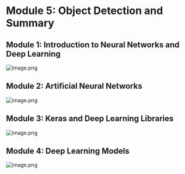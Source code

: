 

# Module 5: Object Detection and Summary
## Module 1: Introduction to Neural Networks and Deep Learning
![image.png](https://prod-files-secure.s3.us-west-2.amazonaws.com/03e82b26-cccb-4906-bb56-adabcbdc0655/a8d40bcb-c482-4026-8872-311e16b2dc63/image.png?X-Amz-Algorithm=AWS4-HMAC-SHA256&X-Amz-Content-Sha256=UNSIGNED-PAYLOAD&X-Amz-Credential=ASIAZI2LB4664Y43UXKB%2F20250202%2Fus-west-2%2Fs3%2Faws4_request&X-Amz-Date=20250202T161638Z&X-Amz-Expires=3600&X-Amz-Security-Token=IQoJb3JpZ2luX2VjEOT%2F%2F%2F%2F%2F%2F%2F%2F%2F%2FwEaCXVzLXdlc3QtMiJIMEYCIQDVUv%2BFM1Vmlk9epys8GGkTY25BkHIaWv6Rpl47msTxiAIhAMLPVWcz7fQZBdX%2FxqJdwNovBf2WkuOfCfQ%2BSF0SjznAKogECO3%2F%2F%2F%2F%2F%2F%2F%2F%2F%2FwEQABoMNjM3NDIzMTgzODA1IgzBNrk85xf6ZSlMnZAq3ANPQ53H9FxHz3DsbFh7DPyDrigYg3CHbsC0hXa9PnmxGwVF1wYp4Vduj7CT6iXMLvnrOXrBN9Zsd7YfNfhIzMys8Ugy4o5xq9%2BfyAupEvavoumwReaF87LSnxM2vofbwHO%2F8iwpESt7%2B%2B5Lr6P3xb6dHDdaa%2FvNBN2Ud7KVBpNLGClMiqPkUlsAj4Y6aklyZJb3kp5hiYuSkh8BBcxOwEkIZzorKht87a3DuNJLF2xcB%2FJIECdKKx25xE03cOq7DTM%2BvzHYncTp4ZRaB%2B3yEMFkk%2BUqDyxBEf1%2B7OpzZZ5We1K8PIXckBkTCQuw9MNFhnCqKl2Uuo8iEXZqAPUtG1zlUzd85mRK7yWm1D%2FBnZ7yt2Qc6jRDU1ueVghLh2ARrRpaHgoe1Kh2h8g3s81ygfjGPNPIEKFfuTiugq5DQilQ4BKk4v85HiycypUvjfYdBTrkVv1eguIhnxxzea3TDeiygN6ll23Waiq4Q9gjc3hVVVh4oM567j6%2FQGaSUydPS13GASJJXDPuLksXE2aY9Q92k4ifdG4Q2KQKm0vfOHUrWRvOQicqrV0piW%2F7QdmvGgrnf1skR0cCn2xkKOvCqxLaI9FcvS9jMxP65Gv8tiGFe8GueEUdQz%2FdOwCTMTD2vP28BjqkARPoeM9BwxX3QXQjr6uoKnd%2B6FD%2F%2B8hkg%2BfrAxS%2BsH%2BCJfEiNe7vzP9j1MhM%2BVESnutqXmpYtFZRnjoI4aKpmBlRD%2FBZ4AoNrfKnGM%2BDVMd9P%2Bc0ZUjQdrN6U7gVDJD%2FBuc8X2sXt9mMLmFhleDfFbD7FvJ%2BcoLi%2BIn8Abj6y6bme8kOA6PxPq%2BtQI3wC%2Baxfz0c%2B2o4127hxJ7xy1uL2pMrHO%2Bm&X-Amz-Signature=04d9b9df1567ca13645f3127c2680b68059f23e068a4109df06bb2d9e4541fa9&X-Amz-SignedHeaders=host&x-id=GetObject)
## Module 2: Artificial Neural Networks
![image.png](https://prod-files-secure.s3.us-west-2.amazonaws.com/03e82b26-cccb-4906-bb56-adabcbdc0655/5157ca89-62da-41d9-a98f-6432b71047a9/image.png?X-Amz-Algorithm=AWS4-HMAC-SHA256&X-Amz-Content-Sha256=UNSIGNED-PAYLOAD&X-Amz-Credential=ASIAZI2LB4664Y43UXKB%2F20250202%2Fus-west-2%2Fs3%2Faws4_request&X-Amz-Date=20250202T161638Z&X-Amz-Expires=3600&X-Amz-Security-Token=IQoJb3JpZ2luX2VjEOT%2F%2F%2F%2F%2F%2F%2F%2F%2F%2FwEaCXVzLXdlc3QtMiJIMEYCIQDVUv%2BFM1Vmlk9epys8GGkTY25BkHIaWv6Rpl47msTxiAIhAMLPVWcz7fQZBdX%2FxqJdwNovBf2WkuOfCfQ%2BSF0SjznAKogECO3%2F%2F%2F%2F%2F%2F%2F%2F%2F%2FwEQABoMNjM3NDIzMTgzODA1IgzBNrk85xf6ZSlMnZAq3ANPQ53H9FxHz3DsbFh7DPyDrigYg3CHbsC0hXa9PnmxGwVF1wYp4Vduj7CT6iXMLvnrOXrBN9Zsd7YfNfhIzMys8Ugy4o5xq9%2BfyAupEvavoumwReaF87LSnxM2vofbwHO%2F8iwpESt7%2B%2B5Lr6P3xb6dHDdaa%2FvNBN2Ud7KVBpNLGClMiqPkUlsAj4Y6aklyZJb3kp5hiYuSkh8BBcxOwEkIZzorKht87a3DuNJLF2xcB%2FJIECdKKx25xE03cOq7DTM%2BvzHYncTp4ZRaB%2B3yEMFkk%2BUqDyxBEf1%2B7OpzZZ5We1K8PIXckBkTCQuw9MNFhnCqKl2Uuo8iEXZqAPUtG1zlUzd85mRK7yWm1D%2FBnZ7yt2Qc6jRDU1ueVghLh2ARrRpaHgoe1Kh2h8g3s81ygfjGPNPIEKFfuTiugq5DQilQ4BKk4v85HiycypUvjfYdBTrkVv1eguIhnxxzea3TDeiygN6ll23Waiq4Q9gjc3hVVVh4oM567j6%2FQGaSUydPS13GASJJXDPuLksXE2aY9Q92k4ifdG4Q2KQKm0vfOHUrWRvOQicqrV0piW%2F7QdmvGgrnf1skR0cCn2xkKOvCqxLaI9FcvS9jMxP65Gv8tiGFe8GueEUdQz%2FdOwCTMTD2vP28BjqkARPoeM9BwxX3QXQjr6uoKnd%2B6FD%2F%2B8hkg%2BfrAxS%2BsH%2BCJfEiNe7vzP9j1MhM%2BVESnutqXmpYtFZRnjoI4aKpmBlRD%2FBZ4AoNrfKnGM%2BDVMd9P%2Bc0ZUjQdrN6U7gVDJD%2FBuc8X2sXt9mMLmFhleDfFbD7FvJ%2BcoLi%2BIn8Abj6y6bme8kOA6PxPq%2BtQI3wC%2Baxfz0c%2B2o4127hxJ7xy1uL2pMrHO%2Bm&X-Amz-Signature=c3260fa3e33c58e4aaedc542507c5fc54a62b2dba19e5e54576f3edabd2d326f&X-Amz-SignedHeaders=host&x-id=GetObject)
## Module 3: Keras and Deep Learning Libraries
![image.png](https://prod-files-secure.s3.us-west-2.amazonaws.com/03e82b26-cccb-4906-bb56-adabcbdc0655/5089ce50-05f1-470d-ad42-42503bf1df5f/image.png?X-Amz-Algorithm=AWS4-HMAC-SHA256&X-Amz-Content-Sha256=UNSIGNED-PAYLOAD&X-Amz-Credential=ASIAZI2LB4664Y43UXKB%2F20250202%2Fus-west-2%2Fs3%2Faws4_request&X-Amz-Date=20250202T161638Z&X-Amz-Expires=3600&X-Amz-Security-Token=IQoJb3JpZ2luX2VjEOT%2F%2F%2F%2F%2F%2F%2F%2F%2F%2FwEaCXVzLXdlc3QtMiJIMEYCIQDVUv%2BFM1Vmlk9epys8GGkTY25BkHIaWv6Rpl47msTxiAIhAMLPVWcz7fQZBdX%2FxqJdwNovBf2WkuOfCfQ%2BSF0SjznAKogECO3%2F%2F%2F%2F%2F%2F%2F%2F%2F%2FwEQABoMNjM3NDIzMTgzODA1IgzBNrk85xf6ZSlMnZAq3ANPQ53H9FxHz3DsbFh7DPyDrigYg3CHbsC0hXa9PnmxGwVF1wYp4Vduj7CT6iXMLvnrOXrBN9Zsd7YfNfhIzMys8Ugy4o5xq9%2BfyAupEvavoumwReaF87LSnxM2vofbwHO%2F8iwpESt7%2B%2B5Lr6P3xb6dHDdaa%2FvNBN2Ud7KVBpNLGClMiqPkUlsAj4Y6aklyZJb3kp5hiYuSkh8BBcxOwEkIZzorKht87a3DuNJLF2xcB%2FJIECdKKx25xE03cOq7DTM%2BvzHYncTp4ZRaB%2B3yEMFkk%2BUqDyxBEf1%2B7OpzZZ5We1K8PIXckBkTCQuw9MNFhnCqKl2Uuo8iEXZqAPUtG1zlUzd85mRK7yWm1D%2FBnZ7yt2Qc6jRDU1ueVghLh2ARrRpaHgoe1Kh2h8g3s81ygfjGPNPIEKFfuTiugq5DQilQ4BKk4v85HiycypUvjfYdBTrkVv1eguIhnxxzea3TDeiygN6ll23Waiq4Q9gjc3hVVVh4oM567j6%2FQGaSUydPS13GASJJXDPuLksXE2aY9Q92k4ifdG4Q2KQKm0vfOHUrWRvOQicqrV0piW%2F7QdmvGgrnf1skR0cCn2xkKOvCqxLaI9FcvS9jMxP65Gv8tiGFe8GueEUdQz%2FdOwCTMTD2vP28BjqkARPoeM9BwxX3QXQjr6uoKnd%2B6FD%2F%2B8hkg%2BfrAxS%2BsH%2BCJfEiNe7vzP9j1MhM%2BVESnutqXmpYtFZRnjoI4aKpmBlRD%2FBZ4AoNrfKnGM%2BDVMd9P%2Bc0ZUjQdrN6U7gVDJD%2FBuc8X2sXt9mMLmFhleDfFbD7FvJ%2BcoLi%2BIn8Abj6y6bme8kOA6PxPq%2BtQI3wC%2Baxfz0c%2B2o4127hxJ7xy1uL2pMrHO%2Bm&X-Amz-Signature=b79f1b8d3c8353248248e608dc1ef9b3b183950b9a1ed4efb99e9f5d7ed5f905&X-Amz-SignedHeaders=host&x-id=GetObject)
## Module 4: Deep Learning Models
![image.png](https://prod-files-secure.s3.us-west-2.amazonaws.com/03e82b26-cccb-4906-bb56-adabcbdc0655/4e22fcb0-cfbc-4d28-b961-b9b8fde071f0/image.png?X-Amz-Algorithm=AWS4-HMAC-SHA256&X-Amz-Content-Sha256=UNSIGNED-PAYLOAD&X-Amz-Credential=ASIAZI2LB4664Y43UXKB%2F20250202%2Fus-west-2%2Fs3%2Faws4_request&X-Amz-Date=20250202T161638Z&X-Amz-Expires=3600&X-Amz-Security-Token=IQoJb3JpZ2luX2VjEOT%2F%2F%2F%2F%2F%2F%2F%2F%2F%2FwEaCXVzLXdlc3QtMiJIMEYCIQDVUv%2BFM1Vmlk9epys8GGkTY25BkHIaWv6Rpl47msTxiAIhAMLPVWcz7fQZBdX%2FxqJdwNovBf2WkuOfCfQ%2BSF0SjznAKogECO3%2F%2F%2F%2F%2F%2F%2F%2F%2F%2FwEQABoMNjM3NDIzMTgzODA1IgzBNrk85xf6ZSlMnZAq3ANPQ53H9FxHz3DsbFh7DPyDrigYg3CHbsC0hXa9PnmxGwVF1wYp4Vduj7CT6iXMLvnrOXrBN9Zsd7YfNfhIzMys8Ugy4o5xq9%2BfyAupEvavoumwReaF87LSnxM2vofbwHO%2F8iwpESt7%2B%2B5Lr6P3xb6dHDdaa%2FvNBN2Ud7KVBpNLGClMiqPkUlsAj4Y6aklyZJb3kp5hiYuSkh8BBcxOwEkIZzorKht87a3DuNJLF2xcB%2FJIECdKKx25xE03cOq7DTM%2BvzHYncTp4ZRaB%2B3yEMFkk%2BUqDyxBEf1%2B7OpzZZ5We1K8PIXckBkTCQuw9MNFhnCqKl2Uuo8iEXZqAPUtG1zlUzd85mRK7yWm1D%2FBnZ7yt2Qc6jRDU1ueVghLh2ARrRpaHgoe1Kh2h8g3s81ygfjGPNPIEKFfuTiugq5DQilQ4BKk4v85HiycypUvjfYdBTrkVv1eguIhnxxzea3TDeiygN6ll23Waiq4Q9gjc3hVVVh4oM567j6%2FQGaSUydPS13GASJJXDPuLksXE2aY9Q92k4ifdG4Q2KQKm0vfOHUrWRvOQicqrV0piW%2F7QdmvGgrnf1skR0cCn2xkKOvCqxLaI9FcvS9jMxP65Gv8tiGFe8GueEUdQz%2FdOwCTMTD2vP28BjqkARPoeM9BwxX3QXQjr6uoKnd%2B6FD%2F%2B8hkg%2BfrAxS%2BsH%2BCJfEiNe7vzP9j1MhM%2BVESnutqXmpYtFZRnjoI4aKpmBlRD%2FBZ4AoNrfKnGM%2BDVMd9P%2Bc0ZUjQdrN6U7gVDJD%2FBuc8X2sXt9mMLmFhleDfFbD7FvJ%2BcoLi%2BIn8Abj6y6bme8kOA6PxPq%2BtQI3wC%2Baxfz0c%2B2o4127hxJ7xy1uL2pMrHO%2Bm&X-Amz-Signature=1c0ae330696a0c95daa48f1c808845274525a3edc5daaf0bfdfcaa8a576cb9ab&X-Amz-SignedHeaders=host&x-id=GetObject)